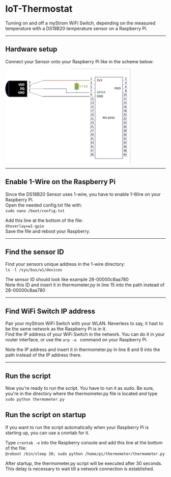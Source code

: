 # IoT-Thermostat
Turning on and off a myStrom WiFi Switch, depending on the measured temperature with a DS18B20 temperature sensor on a Raspberry Pi.

---

## Hardware setup

Connect your Sensor onto your Raspberry Pi like in the scheme below:

![how to connect sensor](/pic4readme/RPI-GPIO.jpg)

---

## Enable 1-Wire on the Raspberry Pi

Since the DS18B20 Sensor uses 1-wire, you have to enable 1-Wire on your Raspberry Pi.  
Open the needed config.txt file with:  
`sudo nano /boot/config.txt`  
  
Add this line at the bottom of the file:  
`dtoverlay=w1-gpio`  
Save the file and reboot your Raspberry.

---

## Find the sensor ID

Find your sensors unique address in the 1-wire directory:  
`ls -l /sys/bus/w1/devices` 

The sensor ID should look like example 28-00000c8aa780  
Note this ID and insert it in thermometer.py in line 15 into the path instead of 28-00000c8aa780  

---

## Find WiFi Switch IP address

Pair your myStrom WiFi Switch with your WLAN. Neverless to say, it hast to be the same network as the Raspberry Pi is in it.  
Find the IP address of your WiFi Switch in the network. You can do it in your router interface, or use the `arp -a ` command on your Raspberry Pi.  
  
Note the IP address and insert it in thermometer.py in line 8 and 9 into the path instead of the IP address there.  

---

## Run the script

Now you're ready to run the script. You have to run it as sudo. Be sure, you're in the directory where the thermometer.py file is located and type  
`sudo python thermometer.py` 

## Run the script on startup

If you want to run the script automatically when your Raspberry Pi is starting up, you can use a crontab for it.  

Type `crontab -e` into the Raspberry console and add this line at the bottom of the file:  
`@reboot /bin/sleep 30; sudo python /home/pi/thermometer/thermometer.py`  

After startup, the thermometer.py script will be executed after 30 seconds. This delay is necessary to wait till a network connection is established.

